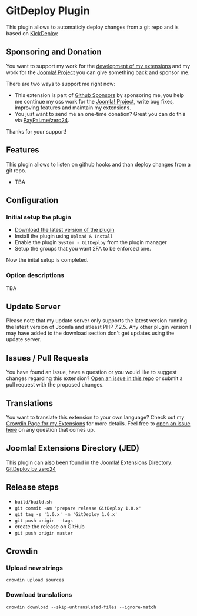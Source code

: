 # GitDeploy Plugin

This plugin allows to automaticly deploy changes from a git repo and is based on [KickDeploy](https://github.com/nielsnuebel/kickdeploy)

## Sponsoring and Donation

You want to support my work for the [development of my extensions](https://extensions.joomla.org/profile/profile/details/200189/) and my work for the [Joomla! Project](https://volunteers.joomla.org/joomlers/248-tobias-zulauf) you can give something back and sponsor me.

There are two ways to support me right now:
- This extension is part of [Github Sponsors](https://github.com/sponsors/zero-24/) by sponsoring me, you help me continue my oss work for the [Joomla! Project](https://volunteers.joomla.org/joomlers/248-tobias-zulauf), write bug fixes, improving features and maintain my extensions.
- You just want to send me an one-time donation? Great you can do this via [PayPal.me/zero24](https://www.paypal.me/zero24).

Thanks for your support!

## Features

This plugin allows to listen on github hooks and than deploy changes from a git repo.
- TBA

## Configuration

### Initial setup the plugin

- [Download the latest version of the plugin](https://github.com/zero-24/plg_system_gitdeploy/releases/latest)
- Install the plugin using `Upload & Install`
- Enable the plugin `System - GitDeploy` from the plugin manager
- Setup the groups that you want 2FA to be enforced one.

Now the inital setup is completed.

### Option descriptions

TBA

## Update Server

Please note that my update server only supports the latest version running the latest version of Joomla and atleast PHP 7.2.5.
Any other plugin version I may have added to the download section don't get updates using the update server.

## Issues / Pull Requests

You have found an Issue, have a question or you would like to suggest changes regarding this extension?
[Open an issue in this repo](https://github.com/zero-24/plg_system_gitdeploy/issues/new) or submit a pull request with the proposed changes.

## Translations

You want to translate this extension to your own language? Check out my [Crowdin Page for my Extensions](https://joomla.crowdin.com/zero-24) for more details. Feel free to [open an issue here](https://github.com/zero-24/plg_system_gitdeploy/issues/new) on any question that comes up.

## Joomla! Extensions Directory (JED)

This plugin can also been found in the Joomla! Extensions Directory: [GitDeploy by zero24](https://extensions.joomla.org/extension/gitdeploy/)

## Release steps

- `build/build.sh`
- `git commit -am 'prepare release GitDeploy 1.0.x'`
- `git tag -s '1.0.x' -m 'GitDeploy 1.0.x'`
- `git push origin --tags`
- create the release on GitHub
- `git push origin master`

## Crowdin

### Upload new strings

`crowdin upload sources`

### Download translations

`crowdin download --skip-untranslated-files --ignore-match`

